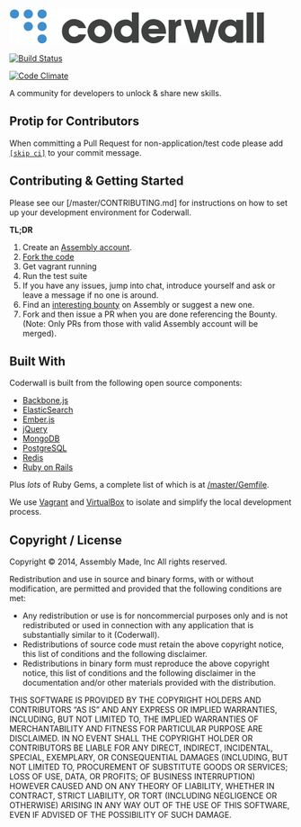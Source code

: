 <a href="http://www.coderwall.com/">![Coderwall Logo](app/assets/images/premium-team-description/logo.png)</a>

[![Build Status](https://travis-ci.org/assemblymade/coderwall.svg?branch=master)](https://travis-ci.org/assemblymade/coderwall)

[![Code Climate](https://codeclimate.com/repos/5372500ce30ba06dcb029a39/badges/aee85ae9136d5b8b525c/gpa.png)](https://codeclimate.com/repos/5372500ce30ba06dcb029a39/feed)

A community for developers to unlock & share new skills.


## **Protip for Contributors**

When committing a Pull Request for non-application/test code please add [`[skip ci]`](http://docs.travis-ci.com/user/how-to-skip-a-build/) to your commit message.

## Contributing & Getting Started

Please see our [/master/CONTRIBUTING.md] for instructions on how to set up your development environment for Coderwall.

**TL;DR**

1. Create an [Assembly account](https://assemblymade.com).
2. [Fork the code](https://github.com/assemblymade/coderwall)
3. Get vagrant running
4. Run the test suite
5. If you have any issues, jump into chat, introduce yourself and ask or leave a message if no one is around.
6. Find an [interesting bounty](https://assemblymade.com/coderwall/wips) on Assembly or suggest a new one.
7. Fork and then issue a PR when you are done referencing the Bounty. (Note: Only PRs from those with valid Assembly account will be merged).

## Built With

Coderwall is built from the following open source components:

- [Backbone.js](https://github.com/jashkenas/backbone)
- [ElasticSearch](http://www.elasticsearch.org/)
- [Ember.js](https://github.com/emberjs/ember.js)
- [jQuery](http://jquery.com/)
- [MongoDB](http://mongodb.org/)
- [PostgreSQL](http://www.postgresql.org/)
- [Redis](http://redis.io/)
- [Ruby on Rails](https://github.com/rails/rails)

Plus *lots* of Ruby Gems, a complete list of which is at [/master/Gemfile](https://github.com/assemblymade/coderwall/blob/master/Gemfile).

We use [Vagrant](http://www.vagrantup.com/) and [VirtualBox](https://www.virtualbox.org/) to isolate and simplify the local development process.


## Copyright / License

Copyright © 2014, Assembly Made, Inc
All rights reserved.

Redistribution and use in source and binary forms, with or without modification, are permitted and provided that the following conditions are met:

* Any redistribution or use is for noncommercial purposes only and is not redistributed or used in connection with any application that is substantially similar to it (Coderwall).
* Redistributions of source code must retain the above copyright notice, this list of conditions and the following disclaimer.
* Redistributions in binary form must reproduce the above copyright notice, this list of conditions and the following disclaimer in the documentation and/or other materials provided with the distribution.

THIS SOFTWARE IS PROVIDED BY THE COPYRIGHT HOLDERS AND CONTRIBUTORS “AS IS” AND ANY EXPRESS OR IMPLIED WARRANTIES, INCLUDING, BUT NOT LIMITED TO, THE IMPLIED WARRANTIES OF MERCHANTABILITY AND FITNESS FOR PARTICULAR PURPOSE ARE DISCLAIMED. IN NO EVENT SHALL THE COPYRIGHT HOLDER OR CONTRIBUTORS BE LIABLE FOR ANY DIRECT, INDIRECT, INCIDENTAL, SPECIAL, EXEMPLARY, OR CONSEQUENTIAL DAMAGES (INCLUDING, BUT NOT LIMITED TO, PROCUREMENT OF SUBSTITUTE GOODS OR SERVICES; LOSS OF USE, DATA, OR PROFITS; OF BUSINESS INTERRUPTION) HOWEVER CAUSED AND ON ANY THEORY OF LIABILITY, WHETHER IN CONTRACT, STRICT LIABILITY, OR TORT (INCLUDING NEGLIGENCE OR OTHERWISE) ARISING IN ANY WAY OUT OF THE USE OF THIS SOFTWARE, EVEN IF ADVISED OF THE POSSIBILITY OF SUCH DAMAGE.
